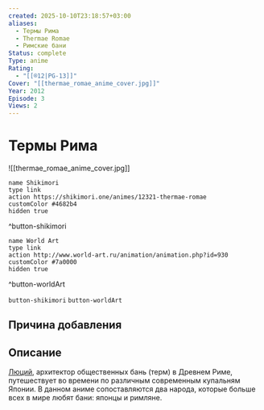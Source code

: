 ```yaml
---
created: 2025-10-10T23:18:57+03:00
aliases:
  - Термы Рима
  - Thermae Romae
  - Римские бани
Status: complete
Type: anime
Rating:
  - "[[®️12|PG-13]]"
Cover: "[[thermae_romae_anime_cover.jpg]]"
Year: 2012
Episode: 3
Views: 2
---
```


# Термы Рима

![[thermae_romae_anime_cover.jpg]]



```button
name Shikimori
type link
action https://shikimori.one/animes/12321-thermae-romae
customColor #4682b4
hidden true
```
^button-shikimori

```button
name World Art
type link
action http://www.world-art.ru/animation/animation.php?id=930
customColor #7a0000
hidden true
```
^button-worldArt





`button-shikimori` `button-worldArt`

## Причина добавления




## Описание

[Люций](https://shikimori.one/characters/53985-lucius-modestus), архитектор общественных бань (терм) в Древнем Риме, путешествует во времени по различным современным купальням Японии. В данном аниме сопоставляются два народа, которые больше всех в мире любят бани: японцы и римляне.
